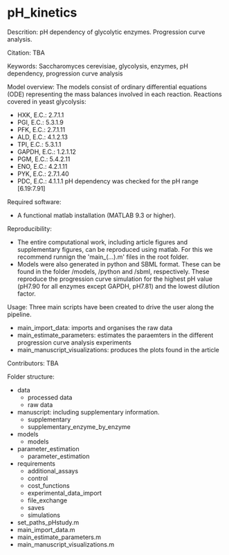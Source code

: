 # pH_kinetics
 Descrition:
 pH dependency of glycolytic enzymes. Progression curve analysis.
 
 Citation:
 TBA
 
 Keywords:
 Saccharomyces cerevisiae, glycolysis, enzymes, pH dependency, progression curve analysis
 
 Model overview:
 The models consist of ordinary differential equations (ODE) representing the mass balances involved in each reaction. 
 Reactions covered in yeast glycolysis:
 - HXK, E.C.: 2.7.1.1
 - PGI, E.C.: 5.3.1.9
 - PFK, E.C.: 2.7.1.11
 - ALD, E.C.: 4.1.2.13
 - TPI, E.C.: 5.3.1.1
 - GAPDH, E.C.: 1.2.1.12
 - PGM, E.C.: 5.4.2.11
 - ENO, E.C.: 4.2.1.11
 - PYK, E.C.: 2.7.1.40
 - PDC, E.C.: 4.1.1.1
 pH dependency was checked for the pH range [6.19:7.91]
 
 Required software:
 - A functional matlab installation (MATLAB 9.3 or higher).

 Reproducibility:
 - The entire computational work, including article figures and supplementary figures, can be reproduced using matlab. For this we recommend runnign the 'main_(...).m' files in the root folder.
 - Models were also generated in python and SBML format. These can be found in the folder /models, /python and /sbml, respectively. These reproduce the progression curve simulation for the highest pH value (pH7.90 for all enzymes except GAPDH, pH7.81) and the lowest dilution factor.

 Usage:
 Three main scripts have been created to drive the user along the pipeline.
 - main_import_data: imports and organises the raw data
 - main_estimate_parameters: estimates the paraemters in the different progression curve analysis experiments
 - main_manuscript_visualizations: produces the plots found in the article

 Contributors:
 TBA
 
 Folder structure:
 - data
	- processed data
	- raw data
 - manuscript: including supplementary information.
	- supplementary
	- supplementary_enzyme_by_enzyme
 - models
	- models
 - parameter_estimation
	- parameter_estimation
 - requirements
	- additional_assays
	- control
	- cost_functions
	- experimental_data_import
	- file_exchange
	- saves
	- simulations
 - set_paths_pHstudy.m
 - main_import_data.m
 - main_estimate_parameters.m
 - main_manuscript_visualizations.m

